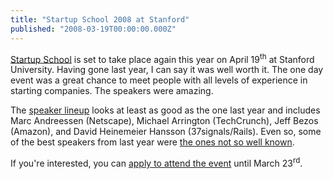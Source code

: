 ```yaml
---
title: "Startup School 2008 at Stanford"
published: "2008-03-19T00:00:00.000Z"
---
```


[Startup School](http://startupschool.org/) is set to take place again this year on April 19<sup>th</sup> at Stanford University. Having gone last year, I can say it was well worth it. The one day event was a great chance to meet people with all levels of experience in starting companies. The speakers were amazing.

The [speaker lineup](http://startupschool.org/speakers.html) looks at least as good as the one last year and includes Marc Andreessen (Netscape), Michael Arrington (TechCrunch), Jeff Bezos (Amazon), and David Heinemeier Hansson (37signals/Rails). Even so, some of the best speakers from last year were [the ones not so well known](http://depth-first.com/articles/2007/05/14/scientific-publication-and-the-seven-deadly-sins).

If you're interested, you can [apply to attend the event](http://apps.ycombinator.com/susapply) until March 23<sup>rd</sup>.